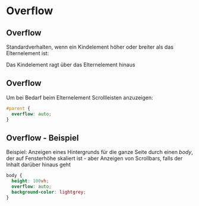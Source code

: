 # Overflow

## Overflow

Standardverhalten, wenn ein Kindelement höher oder breiter als das Elternelement ist:

Das Kindelement ragt über das Elternelement hinaus

## Overflow

Um bei Bedarf beim Elternelement Scrollleisten anzuzeigen:

```css
#parent {
  overflow: auto;
}
```

## Overflow - Beispiel

Beispiel: Anzeigen eines Hintergrunds für die ganze Seite durch einen _body_, der auf Fensterhöhe skaliert ist - aber Anzeigen von Scrollbars, falls der Inhalt darüber hinaus geht

```css
body {
  height: 100vh;
  overflow: auto;
  background-color: lightgrey;
}
```

